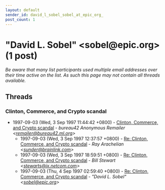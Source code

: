 ```yaml
---
layout: default
sender_id: david_l_sobel_sobel_at_epic_org_
post_count: 1
---
```


# "David L. Sobel" <sobel<span>@</span>epic.org> (1 post)

_Be aware that many list participants used multiple email addresses over their time active on the list. As such this page may not contain all threads available._

## Threads

### Clinton, Commerce, and Crypto scandal
+ 1997-09-03 (Wed, 3 Sep 1997 11:44:42 +0800) - [Clinton, Commerce, and Crypto scandal](/archive/1997/09/d1f11009d377e57f7e96ff77af67129cdf55ca7afce3b8912694567bc14cbe71) - _bureau42 Anonymous Remailer \<remailer@bureau42.ml.org\>_
  + 1997-09-03 (Wed, 3 Sep 1997 12:37:57 +0800) - [Re: Clinton, Commerce, and Crypto scandal](/archive/1997/09/63ade7ecb9777b0c814a3fed847f4eb6d348e7bd2e703761c631b66d7987cc88) - _Ray Arachelian \<sunder@brainlink.com\>_
  + 1997-09-03 (Wed, 3 Sep 1997 18:59:51 +0800) - [Re: Clinton, Commerce, and Crypto scandal](/archive/1997/09/bab6bdb407c1a62015a30cde7013faa0bc770a6f7fc009509e75a1d15a8ac6de) - _Bill Stewart \<stewarts@ix.netcom.com\>_
  + 1997-09-03 (Thu, 4 Sep 1997 02:59:40 +0800) - [Re: Clinton, Commerce, and Crypto scandal](/archive/1997/09/c399b948b0b8b29602a78d0c5dea6fa3e5168fb79d7ba0e9472de10b5a50a7a1) - _"David L. Sobel" \<sobel@epic.org\>_

